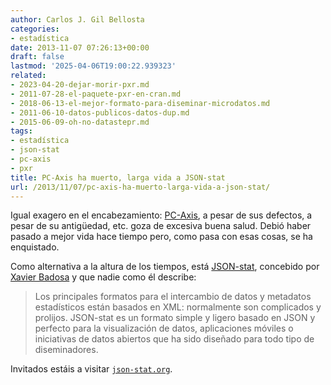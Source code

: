 ```yaml
---
author: Carlos J. Gil Bellosta
categories:
- estadística
date: 2013-11-07 07:26:13+00:00
draft: false
lastmod: '2025-04-06T19:00:22.939323'
related:
- 2023-04-20-dejar-morir-pxr.md
- 2011-07-28-el-paquete-pxr-en-cran.md
- 2018-06-13-el-mejor-formato-para-diseminar-microdatos.md
- 2011-06-10-datos-publicos-datos-dup.md
- 2015-06-09-oh-no-datastepr.md
tags:
- estadística
- json-stat
- pc-axis
- pxr
title: PC-Axis ha muerto, larga vida a JSON-stat
url: /2013/11/07/pc-axis-ha-muerto-larga-vida-a-json-stat/
---
```


Igual exagero en el encabezamiento: [PC-Axis](http://www.scb.se/Pages/List____314011.aspx), a pesar de sus defectos, a pesar de su antigüedad, etc. goza de excesiva buena salud. Debió haber pasado a mejor vida hace tiempo pero, como pasa con esas cosas, se ha enquistado.

Como alternativa a la altura de los tiempos, está [JSON-stat](http://json-stat.org/), concebido por [Xavier Badosa](https://twitter.com/badosa) y que nadie como él describe:

>Los principales formatos para el intercambio de datos y metadatos estadísticos están basados en XML: normalmente son complicados y prolijos. JSON-stat es un formato simple y ligero basado en JSON y perfecto para la visualización de datos, aplicaciones móviles o iniciativas de datos abiertos que ha sido diseñado para todo tipo de diseminadores.

Invitados estáis a visitar [`json-stat.org`](http://json-stat.org/).